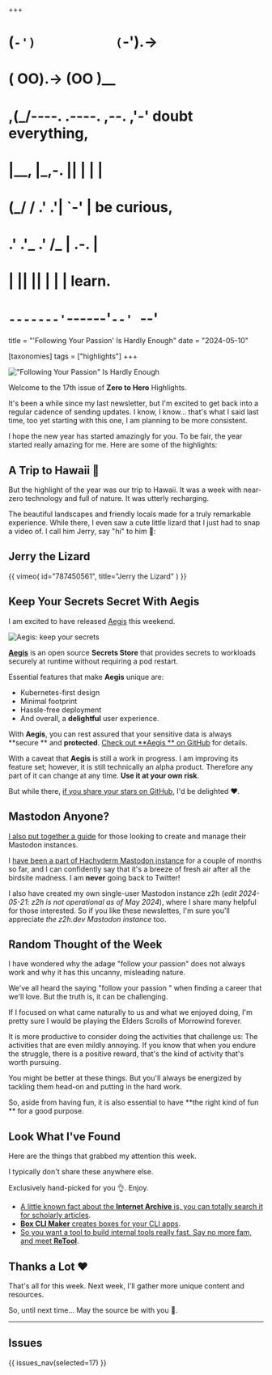 +++
#   (`-')           (`-').->
#   ( OO).->        (OO )__
# ,(_/----. .----. ,--. ,'-' doubt everything,
# |__,    |\_,-.  ||  | |  |
#  (_/   /    .' .'|  `-'  | be curious,
#  .'  .'_  .'  /_ |  .-.  |
# |       ||      ||  | |  | learn.
# `-------'`------'`--' `--'

title = "'Following Your Passion' Is Hardly Enough"
date = "2024-05-10"

[taxonomies]
tags = ["highlights"]
+++

!["Following Your Passion" Is Hardly Enough](/images/size/w1200/2024/03/pass.png)

Welcome to the 17th issue of **Zero to Hero** Highlights.

It's been a while since my last newsletter, but I'm excited to get back into a
regular cadence of sending updates. I know, I know... that's what I said last 
time, too yet starting with this one, I am planning to be more consistent.

I hope the new year has started amazingly for you. To be fair, the year started
really amazing for me. Here are some of the highlights:

## A Trip to Hawaii 🎅

But the highlight of the year was our trip to Hawaii. It was a week with
near-zero technology and full of nature. It was utterly recharging.

The beautiful landscapes and friendly locals made for a truly remarkable
experience. While there, I even saw a cute little lizard that I just had to snap
a video of. I call him Jerry, say "hi" to him 🙂:

## Jerry the Lizard

{{ 
  vimeo(
    id="787450561", 
    title="Jerry the Lizard"
  ) 
}}

## Keep Your Secrets Secret With Aegis

I am excited to have released [Aegis](https://vsecm.com/) this weekend.

![Aegis: keep your secrets](/images/2023/01/aegis-banner.png)

[**Aegis**](https://vsecm.com/) is an open source **Secrets Store** that
provides secrets to workloads securely at runtime without requiring a pod
restart.

Essential features that make **Aegis** unique are:

* Kubernetes-first design
* Minimal footprint
* Hassle-free deployment
* And overall, a **delightful** user experience.

With **Aegis**, you can rest assured that your sensitive data is always **secure
** and **protected**. [Check out **Aegis
** on GitHub](https://github.com/vmware-tanzu/secrets-manager) for details.

With a caveat that **Aegis** is still a work in progress. I am improving its
feature set; however, it is still technically an alpha product. Therefore any
part of it can change at any time. **Use it at your own risk**.

But while
there, [if you share your stars on GitHub](https://github.com/vmware-tanzu/secrets-manager),
I'd be delighted ❤️.

Mastodon Anyone?
----------------

[I also put together a guide](@/tips/mastodon-101.md) for
those looking to create and manage their Mastodon instances.

I [have been a part of Hachyderm Mastodon instance](https://hachyderm.io/@volkan)
for a couple of months so far, and I can confidently say that it's a breeze of
fresh air after all the birdsite madness. I am **never** going back to Twitter!

I also have created my own single-user Mastodon instance z2h
(*edit 2024-05-21: z2h is not operational as of May 2024*), where I share many 
helpful for those interested. So if you like these newslettes, I'm sure you'll
appreciate *the z2h.dev Mastodon instance* too.

## Random Thought of the Week

I have wondered why the adage "follow your passion" does not always work and why
it has this uncanny, misleading nature.

We've all heard the saying "follow your passion " when finding a career that
we'll love. But the truth is, it can be challenging.

If I focused on what came naturally to us and what we enjoyed doing, I'm pretty
sure I would be playing the Elders Scrolls of Morrowind forever.

It is more productive to consider doing the activities that challenge us: The
activities that are even mildly annoying. If you know that when you endure the
struggle, there is a positive reward, that's the kind of activity that's worth
pursuing.

You might be better at these things. But you'll always be energized by tackling
them head-on and putting in the hard work.

So, aside from having fun, it is also essential to have **the right kind of fun
** for a good purpose.

## Look What I've Found

Here are the things that grabbed my attention this week.

I typically don't share these anywhere else.

Exclusively hand-picked for you 👌. Enjoy.

* [A little known fact about the **Internet Archive** is, you can totally search it for scholarly articles](https://scholar.archive.org/search?q=AI+ML).
* [**Box CLI Maker** creates boxes for your CLI apps](https://github.com/Delta456/box-cli-maker).
* [So you want a tool to build internal tools really fast. Say no more fam, and meet **ReTool**](https://retool.com/).

Thanks a Lot ❤️
---------------

That's all for this week. Next week, I'll gather more unique content and
resources.

So, until next time... May the source be with you 🦄.

--------

## Issues

{{ issues_nav(selected=17) }}

